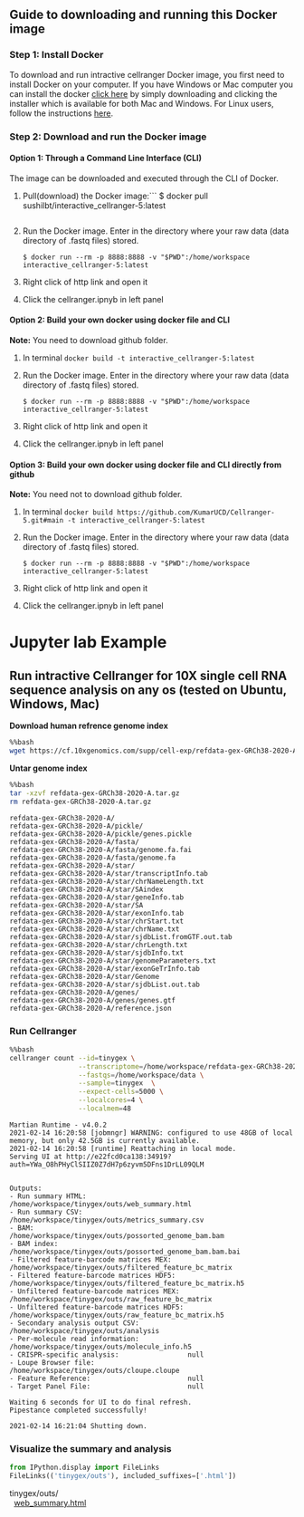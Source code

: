 
## Guide to downloading and running this Docker image

### Step 1: Install Docker

To download and run intractive cellranger Docker image, you first need to install Docker on your computer. If you have Windows or Mac computer you can install the docker [click here](https://www.docker.com/products/docker-desktop) by simply downloading and clicking the installer which is available for both Mac and Windows. For Linux users, follow the instructions [here](https://docs.docker.com/linux/step_one/). 

### Step 2: Download and run the Docker image

#### Option 1: Through a Command Line Interface (CLI)

The image can be downloaded and executed through the CLI of Docker.

1. Pull(download) the Docker image:```
	$ docker pull sushilbt/interactive_cellranger-5:latest
	```
2. Run the Docker image. Enter in the directory where your raw data (data directory of .fastq files) stored.
	```	
	$ docker run --rm -p 8888:8888 -v "$PWD":/home/workspace  interactive_cellranger-5:latest
	```
3. Right click of http link and open it

4. Click the cellranger.ipnyb in left panel 


#### Option 2: Build your own docker using docker file and CLI

**Note:** You need to download github folder.

1. In terminal
          ```
          docker build -t interactive_cellranger-5:latest
          ```
2. Run the Docker image. Enter in the directory where your raw data (data directory of .fastq files) stored.
	```	
	$ docker run --rm -p 8888:8888 -v "$PWD":/home/workspace  interactive_cellranger-5:latest
	```
3. Right click of http link and open it

4. Click the cellranger.ipnyb in left panel 

#### Option 3: Build your own docker using docker file and CLI directly from github

**Note:** You need not to download github folder.

1. In terminal
          ```
          docker build https://github.com/KumarUCD/Cellranger-5.git#main -t interactive_cellranger-5:latest
          ```
2. Run the Docker image. Enter in the directory where your raw data (data directory of .fastq files) stored.
	```	
	$ docker run --rm -p 8888:8888 -v "$PWD":/home/workspace  interactive_cellranger-5:latest
	```
3. Right click of http link and open it

4. Click the cellranger.ipnyb in left panel 


# Jupyter lab Example
## Run intractive Cellranger for 10X single cell RNA sequence analysis on any os (tested on Ubuntu, Windows, Mac)



**Download human refrence genome index**
```bash
%%bash
wget https://cf.10xgenomics.com/supp/cell-exp/refdata-gex-GRCh38-2020-A.tar.gz
```
**Untar genome index**   
```bash
%%bash
tar -xzvf refdata-gex-GRCh38-2020-A.tar.gz
rm refdata-gex-GRCh38-2020-A.tar.gz
```
    refdata-gex-GRCh38-2020-A/
    refdata-gex-GRCh38-2020-A/pickle/
    refdata-gex-GRCh38-2020-A/pickle/genes.pickle
    refdata-gex-GRCh38-2020-A/fasta/
    refdata-gex-GRCh38-2020-A/fasta/genome.fa.fai
    refdata-gex-GRCh38-2020-A/fasta/genome.fa
    refdata-gex-GRCh38-2020-A/star/
    refdata-gex-GRCh38-2020-A/star/transcriptInfo.tab
    refdata-gex-GRCh38-2020-A/star/chrNameLength.txt
    refdata-gex-GRCh38-2020-A/star/SAindex
    refdata-gex-GRCh38-2020-A/star/geneInfo.tab
    refdata-gex-GRCh38-2020-A/star/SA
    refdata-gex-GRCh38-2020-A/star/exonInfo.tab
    refdata-gex-GRCh38-2020-A/star/chrStart.txt
    refdata-gex-GRCh38-2020-A/star/chrName.txt
    refdata-gex-GRCh38-2020-A/star/sjdbList.fromGTF.out.tab
    refdata-gex-GRCh38-2020-A/star/chrLength.txt
    refdata-gex-GRCh38-2020-A/star/sjdbInfo.txt
    refdata-gex-GRCh38-2020-A/star/genomeParameters.txt
    refdata-gex-GRCh38-2020-A/star/exonGeTrInfo.tab
    refdata-gex-GRCh38-2020-A/star/Genome
    refdata-gex-GRCh38-2020-A/star/sjdbList.out.tab
    refdata-gex-GRCh38-2020-A/genes/
    refdata-gex-GRCh38-2020-A/genes/genes.gtf
    refdata-gex-GRCh38-2020-A/reference.json

### Run Cellranger                                                                                                                                                                                                                       
```bash
%%bash
cellranger count --id=tinygex \
                 --transcriptome=/home/workspace/refdata-gex-GRCh38-2020-A \
                 --fastqs=/home/workspace/data \
                 --sample=tinygex  \
                 --expect-cells=5000 \
                 --localcores=4 \
                 --localmem=48
```

    Martian Runtime - v4.0.2
    2021-02-14 16:20:58 [jobmngr] WARNING: configured to use 48GB of local memory, but only 42.5GB is currently available.
    2021-02-14 16:20:58 [runtime] Reattaching in local mode.
    Serving UI at http://e22fcd0ca138:34919?auth=YWa_O8hPHyClSIIZ0Z7dH7p6zyvm5DFns1DrLL09QLM
 
  
    Outputs:
    - Run summary HTML:                         /home/workspace/tinygex/outs/web_summary.html
    - Run summary CSV:                          /home/workspace/tinygex/outs/metrics_summary.csv
    - BAM:                                      /home/workspace/tinygex/outs/possorted_genome_bam.bam
    - BAM index:                                /home/workspace/tinygex/outs/possorted_genome_bam.bam.bai
    - Filtered feature-barcode matrices MEX:    /home/workspace/tinygex/outs/filtered_feature_bc_matrix
    - Filtered feature-barcode matrices HDF5:   /home/workspace/tinygex/outs/filtered_feature_bc_matrix.h5
    - Unfiltered feature-barcode matrices MEX:  /home/workspace/tinygex/outs/raw_feature_bc_matrix
    - Unfiltered feature-barcode matrices HDF5: /home/workspace/tinygex/outs/raw_feature_bc_matrix.h5
    - Secondary analysis output CSV:            /home/workspace/tinygex/outs/analysis
    - Per-molecule read information:            /home/workspace/tinygex/outs/molecule_info.h5
    - CRISPR-specific analysis:                 null
    - Loupe Browser file:                       /home/workspace/tinygex/outs/cloupe.cloupe
    - Feature Reference:                        null
    - Target Panel File:                        null
    
    Waiting 6 seconds for UI to do final refresh.
    Pipestance completed successfully!
    
    2021-02-14 16:21:04 Shutting down.


### Visualize the summary and analysis
```python
from IPython.display import FileLinks
FileLinks(('tinygex/outs'), included_suffixes=['.html'])
```
tinygex/outs/<br>
&nbsp;&nbsp;<a href='tinygex/outs/web_summary.html' target='_blank'>web_summary.html</a><br>


